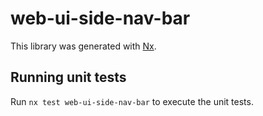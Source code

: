 # web-ui-side-nav-bar

This library was generated with [Nx](https://nx.dev).

## Running unit tests

Run `nx test web-ui-side-nav-bar` to execute the unit tests.
